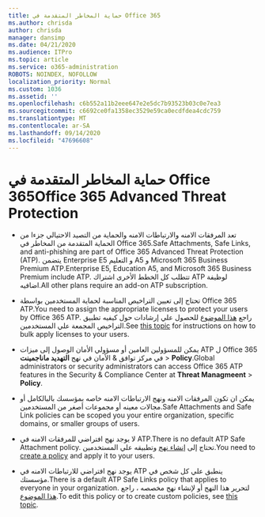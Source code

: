 ```yaml
---
title: حماية المخاطر المتقدمة في Office 365
ms.author: chrisda
author: chrisda
manager: dansimp
ms.date: 04/21/2020
ms.audience: ITPro
ms.topic: article
ms.service: o365-administration
ROBOTS: NOINDEX, NOFOLLOW
localization_priority: Normal
ms.custom: 1036
ms.assetid: ''
ms.openlocfilehash: c6b552a11b2eee647e2e5dc7b93523b03c0e7ea3
ms.sourcegitcommit: c6692ce0fa1358ec3529e59ca0ecdfdea4cdc759
ms.translationtype: MT
ms.contentlocale: ar-SA
ms.lasthandoff: 09/14/2020
ms.locfileid: "47696608"
---
```

# <a name="office-365-advanced-threat-protection"></a><span data-ttu-id="8603d-102">حماية المخاطر المتقدمة في Office 365</span><span class="sxs-lookup"><span data-stu-id="8603d-102">Office 365 Advanced Threat Protection</span></span>

- <span data-ttu-id="8603d-103">تعد المرفقات الامنه والارتباطات الامنه والحماية من التصيد الاحتيالي جزءا من الحماية المتقدمة من المخاطر في Office 365.</span><span class="sxs-lookup"><span data-stu-id="8603d-103">Safe Attachments, Safe Links, and anti-phishing are part of Office 365 Advanced Threat Protection (ATP).</span></span> <span data-ttu-id="8603d-104">يتضمن Enterprise E5 و التعليم A5 و Microsoft 365 Business Premium ATP.</span><span class="sxs-lookup"><span data-stu-id="8603d-104">Enterprise E5, Education A5, and Microsoft 365 Business Premium include ATP.</span></span> <span data-ttu-id="8603d-105">تتطلب كل الخطط الأخرى اشتراك ATP لوظيفة اضافيه.</span><span class="sxs-lookup"><span data-stu-id="8603d-105">All other plans require an add-on ATP subscription.</span></span>

- <span data-ttu-id="8603d-106">تحتاج إلى تعيين التراخيص المناسبة لحماية المستخدمين بواسطة Office 365 ATP.</span><span class="sxs-lookup"><span data-stu-id="8603d-106">You need to assign the appropriate licenses to protect your users by Office 365 ATP.</span></span> <span data-ttu-id="8603d-107">راجع [هذا الموضوع](https://docs.microsoft.com/microsoft-365/admin/add-users/add-users) للحصول علي إرشادات حول كيفيه تطبيق التراخيص المجمعة علي المستخدمين.</span><span class="sxs-lookup"><span data-stu-id="8603d-107">See [this topic](https://docs.microsoft.com/microsoft-365/admin/add-users/add-users) for instructions on how to bulk apply licenses to your users.</span></span>

- <span data-ttu-id="8603d-108">يمكن للمسؤولين العامين أو مسؤولي الأمان الوصول إلى ميزات ATP ل Office 365 في مركز توافق & الأمان في نهج **التهديد ماناجمينت** \> **Policy**.</span><span class="sxs-lookup"><span data-stu-id="8603d-108">Global administrators or security administrators can access Office 365 ATP features in the Security & Compliance Center at **Threat Managmeent** \> **Policy**.</span></span>

- <span data-ttu-id="8603d-109">يمكن ان تكون المرفقات الامنه ونهج الارتباطات الامنه خاصه بمؤسسك بالبالكامل أو مجالات معينه أو مجموعات أصغر من المستخدمين.</span><span class="sxs-lookup"><span data-stu-id="8603d-109">Safe Attachments and Safe Link policies can be scoped you your entire organization, specific domains, or smaller groups of users.</span></span>

- <span data-ttu-id="8603d-110">لا يوجد نهج افتراضي للمرفقات الامنه في ATP.</span><span class="sxs-lookup"><span data-stu-id="8603d-110">There is no default ATP Safe Attachment policy.</span></span> <span data-ttu-id="8603d-111">تحتاج إلى [إنشاء نهج](https://docs.microsoft.com/microsoft-365/security/office-365-security/set-up-atp-safe-attachments-policies) وتطبيقه علي المستخدمين.</span><span class="sxs-lookup"><span data-stu-id="8603d-111">You need to [create a policy](https://docs.microsoft.com/microsoft-365/security/office-365-security/set-up-atp-safe-attachments-policies) and apply it to your users.</span></span>

- <span data-ttu-id="8603d-112">يوجد نهج افتراضي للارتباطات الامنه في ATP ينطبق علي كل شخص في مؤسستك.</span><span class="sxs-lookup"><span data-stu-id="8603d-112">There is a default ATP Safe Links policy that applies to everyone in your organization.</span></span> <span data-ttu-id="8603d-113">لتحرير هذا النهج أو لإنشاء نهج مخصصه ، راجع [هذا الموضوع](https://docs.microsoft.com/microsoft-365/security/office-365-security/set-up-atp-safe-links-policies).</span><span class="sxs-lookup"><span data-stu-id="8603d-113">To edit this policy or to create custom policies, see [this topic](https://docs.microsoft.com/microsoft-365/security/office-365-security/set-up-atp-safe-links-policies).</span></span>
